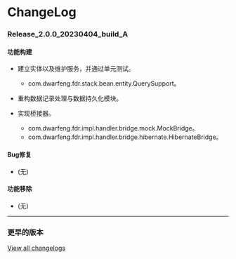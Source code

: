 # ChangeLog

### Release_2.0.0_20230404_build_A

#### 功能构建

- 建立实体以及维护服务，并通过单元测试。
  - com.dwarfeng.fdr.stack.bean.entity.QuerySupport。

- 重构数据记录处理与数据持久化模块。

- 实现桥接器。
  - com.dwarfeng.fdr.impl.handler.bridge.mock.MockBridge。
  - com.dwarfeng.fdr.impl.handler.bridge.hibernate.HibernateBridge。

#### Bug修复

- (无)

#### 功能移除

- (无)

---

### 更早的版本

[View all changelogs](./changelogs)
